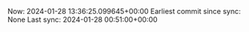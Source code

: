 Now: 2024-01-28 13:36:25.099645+00:00 Earliest commit since sync: None Last sync: 2024-01-28 00:51:00+00:00

